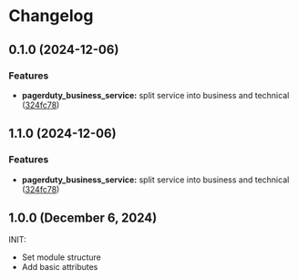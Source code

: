 # Changelog

## 0.1.0 (2024-12-06)


### Features

* **pagerduty_business_service:** split service into business and technical ([324fc78](https://github.com/Tensho/terraform-pagerduty-service/commit/324fc78f02c32dadb3c7cc5b42e299a9175fa537))

## 1.1.0 (2024-12-06)


### Features

* **pagerduty_business_service:** split service into business and technical ([324fc78](https://github.com/Tensho/terraform-pagerduty-service/commit/324fc78f02c32dadb3c7cc5b42e299a9175fa537))

## 1.0.0 (December 6, 2024)

INIT:

* Set module structure
* Add basic attributes
